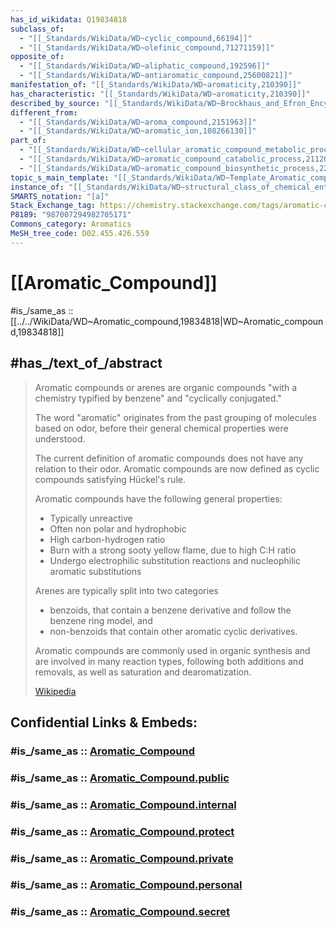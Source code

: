 ```yaml
---
has_id_wikidata: Q19834818
subclass_of:
  - "[[_Standards/WikiData/WD~cyclic_compound,66194]]"
  - "[[_Standards/WikiData/WD~olefinic_compound,71271159]]"
opposite_of:
  - "[[_Standards/WikiData/WD~aliphatic_compound,192596]]"
  - "[[_Standards/WikiData/WD~antiaromatic_compound,25600821]]"
manifestation_of: "[[_Standards/WikiData/WD~aromaticity,210390]]"
has_characteristic: "[[_Standards/WikiData/WD~aromaticity,210390]]"
described_by_source: "[[_Standards/WikiData/WD~Brockhaus_and_Efron_Encyclopedic_Dictionary,602358]]"
different_from:
  - "[[_Standards/WikiData/WD~aroma_compound,2151963]]"
  - "[[_Standards/WikiData/WD~aromatic_ion,108266130]]"
part_of:
  - "[[_Standards/WikiData/WD~cellular_aromatic_compound_metabolic_process,14864889]]"
  - "[[_Standards/WikiData/WD~aromatic_compound_catabolic_process,21120453]]"
  - "[[_Standards/WikiData/WD~aromatic_compound_biosynthetic_process,22274785]]"
topic_s_main_template: "[[_Standards/WikiData/WD~Template_Aromatic_compounds,22773048]]"
instance_of: "[[_Standards/WikiData/WD~structural_class_of_chemical_entities,47154513]]"
SMARTS_notation: "[a]"
Stack_Exchange_tag: https://chemistry.stackexchange.com/tags/aromatic-compounds
P8189: "987007294982705171"
Commons_category: Aromatics
MeSH_tree_code: D02.455.426.559
---
```


# [[Aromatic_Compound]] 

#is_/same_as :: [[../../WikiData/WD~Aromatic_compound,19834818|WD~Aromatic_compound,19834818]] 

## #has_/text_of_/abstract 

> Aromatic compounds or arenes are organic compounds 
> "with a chemistry typified by benzene" and "cyclically conjugated."
>
> The word "aromatic" originates from the past grouping of molecules based on odor, 
> before their general chemical properties were understood. 
> 
> The current definition of aromatic compounds does not have any relation to their odor. 
> Aromatic compounds are now defined as cyclic compounds satisfying Hückel's rule.
>
> Aromatic compounds have the following general properties:
> - Typically unreactive 
> - Often non polar and hydrophobic 
> - High carbon-hydrogen ratio 
> - Burn with a strong sooty yellow flame, due to high C:H ratio 
> - Undergo electrophilic substitution reactions and nucleophilic aromatic substitutions 
>
> Arenes are typically split into two categories 
> - benzoids, that contain a benzene derivative and follow the benzene ring model, and 
> - non-benzoids that contain other aromatic cyclic derivatives. 
> 
> Aromatic compounds are commonly used in organic synthesis and are involved in many reaction types, 
> following both additions and removals, as well as saturation and dearomatization.
>
> [Wikipedia](https://en.wikipedia.org/wiki/Aromatic%20compound) 


## Confidential Links & Embeds: 

### #is_/same_as :: [Aromatic_Compound](Aromatic_Compound.md) 

### #is_/same_as :: [Aromatic_Compound.public](/_public/Chemistry/organic/Aromatic_Compound.public.md) 

### #is_/same_as :: [Aromatic_Compound.internal](/_internal/Chemistry/organic/Aromatic_Compound.internal.md) 

### #is_/same_as :: [Aromatic_Compound.protect](/_protect/Chemistry/organic/Aromatic_Compound.protect.md) 

### #is_/same_as :: [Aromatic_Compound.private](/_private/Chemistry/organic/Aromatic_Compound.private.md) 

### #is_/same_as :: [Aromatic_Compound.personal](/_personal/Chemistry/organic/Aromatic_Compound.personal.md) 

### #is_/same_as :: [Aromatic_Compound.secret](/_secret/Chemistry/organic/Aromatic_Compound.secret.md)

